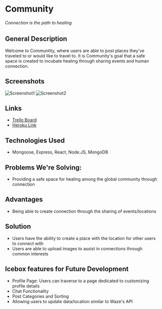 # Community
###### Connection is the path to healing

## General Description
Welcome to Communtity, where users are able to post places they've traveled to or would like to travel to. It is Community's goal that a safe space is created to incubate healing through sharing events and human connection.

## Screenshots
![Screenshot1]([Imgur](https://i.imgur.com/vaZP90v.png))
![Screenshot2](https://imgur.com/isjr1Zs) 

## Links
* [Trello Board](https://trello.com/b/FLo9LCZ4/sei-dt-71project-4)
* [Heroku Link]( )

## Technologies Used
* Mongoose, Express, React, Node.JS, MongoDB

## Problems We're Solving:
* Providing a safe space for healing among the global community through connection

## Advantages 
* Being able to create connection through the sharing of events/locations

## Solution
* Users have the ability to create a place with the location for other users to connect with
* Users are able to upload images to assist in connections through common interests 

## Icebox features for Future Development
* Profile Page: Users can traverse to a page dedicated to customizing profile details
* Chat Functionality
* Post Categories and Sorting
* Allowing users to update data/location similar to Waze's API